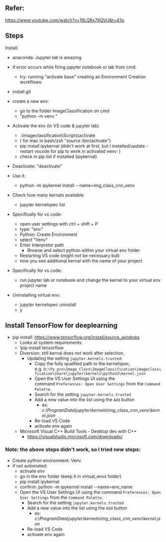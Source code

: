 ## Refer:
https://www.youtube.com/watch?v=19LQRx78QVU&t=43s

## Steps
Install: 
- anaconda: Jupyter lab is amazing
- if error occurs while firing jupyter notebook or lab from cmd:
	- try: running "activate base"
creating an Environment Creation workflows:
- install git
- create a new env:
	- go to the folder ImageClassification on cmd
	- "python -m venv <name of env>"
- Activate the env (in VS code & jupyter lab)
	- .\imageclassification\Scripts\activate
	- ( for mac in bash/zsh "source <venv>/bin/activate")
	- pip install ipykernal (didn't work at first, but I installed/update - restart vscode for pip to work in activated venv: )
	- check in pip list if installed (ipykernal)
- Deactivate: "deactivate"
- Use it:
	- python -m ipykernel install --name=img_class_cnn_venv

- Check how many kernals available:
	- jupyter kernelspec list
- Specifically for vs code:
	- open user settings with ctrl + shift + P
	- type: "env"
	- Python: Create Environment
	- select "Venv"
	- Enter Interpreter path
		- Browse and select python within your virtual env folder
	- Restarting VS code (might not be necessary but)
	- now you see additional kernal with the name of your project
- Specifically for vs code:
	- run jupyter lab or notebook and change the kernel to your virtual env project name

- Uninstalling virtual env:
	- jupyter kernelspec uninstall <name of kernel>
	- y

## Install TensorFlow for deeplearning
- pip install: https://www.tensorflow.org/install/source_windows
	- Looks at system requirements
	- !pip install tensorflow 
	- Diversion: still kernal does not work after selection,
	  - Updating the setting `jupyter.kernels.trusted`:
		  -   Copy the fully qualified path to the kernelspec, e.g. `D:\Py_pro\Image_Class\ImageClassification\imageclassification\share\jupyter\kernels\python3\kernel.json`
		  - Open the VS User Settings UI using the command `Preferences: Open User Settings` from the `Command Palette`.
		-   Search for the setting `jupyter.kernels.trusted`
		-   Add a new value into the list using the `Add` button
			- ex: *c:\ProgramData\jupyter\kernels\img_class_cnn_venv\kernel.json*
		-   Re-load VS Code
		- activate env again
	- Microsoft Visual C++ Build Tools - Desktop dev with C++
		- https://visualstudio.microsoft.com/downloads/



### Note: the above steps didn't work, so I tried new steps:
- Create python environment: Venv
- if not automated:
	- activate env
	- go in the env folder (keep it in virtual_envs folder)
	- pip install ipykernal
	- confirm: python -m ipykernel install --name=env_name
	- Open the VS User Settings UI using the command `Preferences: Open User Settings` from the `Command Palette`.
		-   Search for the setting `jupyter.kernels.trusted`
		-   Add a new value into the list using the `Add` button
			- ex: *c:\ProgramData\jupyter\kernels\img_class_cnn_venv\kernel.json*
		-   Re-load VS Code
		- activate env again